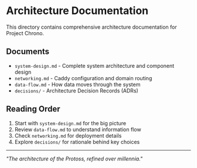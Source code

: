 # Architecture Documentation

This directory contains comprehensive architecture documentation for Project Chrono.

## Documents

- `system-design.md` - Complete system architecture and component design
- `networking.md` - Caddy configuration and domain routing
- `data-flow.md` - How data moves through the system
- `decisions/` - Architecture Decision Records (ADRs)

## Reading Order

1. Start with `system-design.md` for the big picture
2. Review `data-flow.md` to understand information flow
3. Check `networking.md` for deployment details
4. Explore `decisions/` for rationale behind key choices

---

*"The architecture of the Protoss, refined over millennia."*
